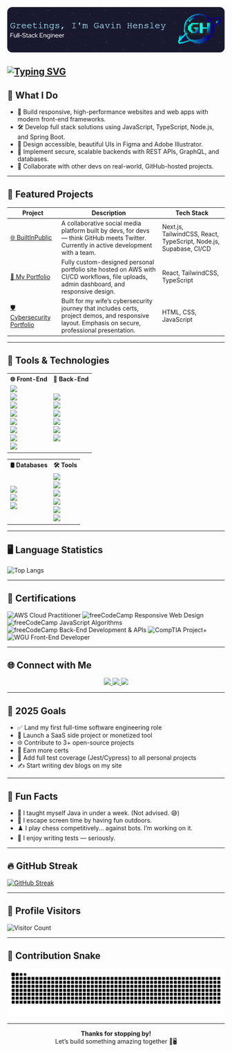 <div align="center">
  <img alt="Header Image" src="./github-header-image.png" />
</div>

[![Typing SVG](https://readme-typing-svg.demolab.com?font=Press+Start+2P&size=16&pause=1000&color=B24CF7&width=435&lines=Full-Stack+Software+Engineer+%F0%9F%96%A5;WGU+SWE+Student+%F0%9F%8E%93;Chess+Player+%E2%99%9F%EF%B8%8F;Web+Designer+%F0%9F%8E%A8;Gamer+%F0%9F%8E%AE;SCCTC+Board+Member+%F0%9F%8F%AB;AWS+Cloud+Practitioner+%E2%98%81%EF%B8%8F;CompTIA+Project%2B+%F0%9F%93%8B)](https://git.io/typing-svg)
---

## 🚀 What I Do

- 🧱 Build responsive, high-performance websites and web apps with modern front-end frameworks.
- 🛠️ Develop full stack solutions using JavaScript, TypeScript, Node.js, and Spring Boot.
- 🎨 Design accessible, beautiful UIs in Figma and Adobe Illustrator.
- 🔐 Implement secure, scalable backends with REST APIs, GraphQL, and databases.
- 🤝 Collaborate with other devs on real-world, GitHub-hosted projects.

---

## 💼 Featured Projects

| Project | Description | Tech Stack |
|--------|-------------|------------|
| [🌐 BuiltInPublic](https://github.com/Christin-paige/BuiltInPublic) | A collaborative social media platform built by devs, for devs — think GitHub meets Twitter. Currently in active development with a team. | Next.js, TailwindCSS, React, TypeScript, Node.js, Supabase, CI/CD 
| [🎨 My Portfolio](https://gavinhensley.dev) | Fully custom-designed personal portfolio site hosted on AWS with CI/CD workflows, file uploads, admin dashboard, and responsive design. | React, TailwindCSS, TypeScript |
| [🛡️ Cybersecurity Portfolio](https://brendahensley.tech) | Built for my wife’s cybersecurity journey that includes certs, project demos, and responsive layout. Emphasis on secure, professional presentation. | HTML, CSS, JavaScript |


---

## 🔧 Tools & Technologies

<table align="center">
  <tr>
    <th>🌐 Front-End</th>
    <th>🔧 Back-End</th>
  </tr>
  <tr>
    <td>
      <img src="https://img.shields.io/badge/HTML5-E34F26?style=flat-square&logo=html5&logoColor=white" height="28" /><br />
      <img src="https://img.shields.io/badge/CSS3-1572B6?style=flat-square&logo=css3&logoColor=white" height="28" /><br />
      <img src="https://img.shields.io/badge/SCSS-C76494?style=flat-square&logo=sass&logoColor=white" height="28" /><br />
      <img src="https://img.shields.io/badge/JavaScript-F7DF1E?style=flat-square&logo=javascript&logoColor=black" height="28" /><br />
      <img src="https://img.shields.io/badge/TypeScript-007ACC?style=flat-square&logo=typescript&logoColor=white" height="28" /><br />
      <img src="https://img.shields.io/badge/React-20232A?style=flat-square&logo=react&logoColor=61DAFB" height="28" /><br />
      <img src="https://img.shields.io/badge/Next.js-000000?style=flat-square&logo=next.js&logoColor=white" height="28" /><br />
      <img src="https://img.shields.io/badge/TailwindCSS-38B2AC?style=flat-square&logo=tailwind-css&logoColor=white" height="28" />
    </td>
    <td>
      <img src="https://img.shields.io/badge/Java-ED8B00?style=flat-square&logo=openjdk&logoColor=white" height="28" /><br />
      <img src="https://img.shields.io/badge/Node.js-339933?style=flat-square&logo=node.js&logoColor=white" height="28" /><br />
      <img src="https://img.shields.io/badge/Express.js-404D59?style=flat-square&logo=express&logoColor=white" height="28" /><br />
      <img src="https://img.shields.io/badge/Spring_Boot-6DB33F?style=flat-square&logo=springboot&logoColor=white" height="28" /><br />
      <img src="https://img.shields.io/badge/REST_API-00f0ff?style=flat-square&logo=api&logoColor=white" height="28" /><br />
      <img src="https://img.shields.io/badge/GraphQL-E10098?style=flat-square&logo=graphql&logoColor=white" height="28" />
    </td>
  </tr>
</table>


<table align="center">
  <tr>
    <th>🛢️ Databases</th>
    <th>🛠️ Tools</th>
  </tr>
  <tr>
    <td>
      <img src="https://img.shields.io/badge/MongoDB-47A248?style=flat-square&logo=mongodb&logoColor=white" height="28" /><br />
      <img src="https://img.shields.io/badge/MySQL-4479A1?style=flat-square&logo=mysql&logoColor=white" height="28" /><br />
      <img src="https://img.shields.io/badge/PostgreSQL-336791?style=flat-square&logo=postgresql&logoColor=white" height="28" />
    </td>
    <td>
      <img src="https://img.shields.io/badge/Git-F05032?style=flat-square&logo=git&logoColor=white" height="28" /><br />
      <img src="https://img.shields.io/badge/GitHub-181717?style=flat-square&logo=github&logoColor=white" height="28" /><br />
      <img src="https://img.shields.io/badge/GitLab-181717?style=flat-square&logo=gitlab&logoColor=white" height="28" /><br />
      <img src="https://img.shields.io/badge/Postman-FF6C37?style=flat-square&logo=postman&logoColor=white" height="28" /><br />
      <img src="https://img.shields.io/badge/Jest-C21325?style=flat-square&logo=jest&logoColor=white" height="28" /><br />
      <img src="https://img.shields.io/badge/CI/CD-00E5FF?style=flat-square&logo=circleci&logoColor=white" height="28" />
    </td>
  </tr>
</table>


---

## 🖥️ Language Statistics
![Top Langs](https://github-readme-stats.vercel.app/api/top-langs/?username=G-Hensley&layout=compact&theme=tokyonight)

---

## 📜 Certifications
<p>
  <img src="https://img.shields.io/badge/AWS%20Cloud%20Practitioner-%23FF9900.svg?style=flat-square&logo=amazonaws&logoColor=white" alt="AWS Cloud Practitioner" height="25">
  <img src="https://img.shields.io/badge/freeCodeCamp%20Responsive%20Web%20Design-%23323330.svg?style=flat-square&logo=freecodecamp&logoColor=green " alt="freeCodeCamp Responsive Web Design" height="25">
  <img src="https://img.shields.io/badge/freeCodeCamp%20JavaScript%20Algorithms%20and%20Data%20Structures-%23323330.svg?style=flat-square&logo=freecodecamp&logoColor=green" alt="freeCodeCamp JavaScript Algorithms" height="25">
  <img src="https://img.shields.io/badge/freeCodeCamp%20Back%20End%20Development%20and%20APIs-%23323330.svg?style=flat-square&logo=freecodecamp&logoColor=green" alt="freeCodeCamp Back-End Development & APIs" height="25">
  <img src="https://img.shields.io/badge/Project+-%23EE352b.svg?style=flat-square&logo=comptia&logoColor=white" alt="CompTIA Project+" height="25">
  <img src="https://img.shields.io/badge/WGU%20Front%20End%20Developer-%2300204b.svg?style=flat-square&logo=wgu&logoColor=white" alt="WGU Front-End Developer" height="25">
</p>

---

## 🌐 Connect with Me

<p align="center">
  <a href="https://www.linkedin.com/in/g-hensley" target="_blank">
    <img src="https://img.shields.io/badge/LinkedIn-0A66C2?style=for-the-badge&logo=linkedin&logoColor=white" height="30"/>
  </a>
  <a href="https://gavinhensley.dev" target="_blank">
    <img src="https://img.shields.io/badge/Portfolio-121212?style=for-the-badge&logo=react&logoColor=61DAFB" height="30"/>
  </a>
  <a href="mailto:gavinhensley@protonmail.com">
    <img src="https://img.shields.io/badge/Email-6d4aff?style=for-the-badge&logo=protonmail&logoColor=white" height="30"/>
  </a>
</p>

---

## 🎯 2025 Goals

- ✅ Land my first full-time software engineering role
- 🔨 Launch a SaaS side project or monetized tool
- 🌐 Contribute to 3+ open-source projects
- 📜 Earn more certs
- 🧪 Add full test coverage (Jest/Cypress) to all personal projects
- ✍️ Start writing dev blogs on my site

---

## 🎉 Fun Facts

- 🧠 I taught myself Java in under a week. (Not advised. 😅)
- 🌲 I escape screen time by having fun outdoors.
- ♟️ I play chess competitively... against bots. I’m working on it.
- 🧪 I enjoy writing tests — seriously.


---

## 🔥 GitHub Streak
[![GitHub Streak](https://streak-stats.demolab.com/?user=G-Hensley&theme=tokyonight)](https://git.io/streak-stats)

---

## 👀 Profile Visitors
![Visitor Count](https://profile-counter.glitch.me/G-Hensley/count.svg)

---

## 🐍 Contribution Snake

<picture>
  <source media="(prefers-color-scheme: dark)" srcset="https://raw.githubusercontent.com/G-Hensley/G-Hensley/output/github-snake-dark.svg" />
  <source media="(prefers-color-scheme: light)" srcset="https://raw.githubusercontent.com/G-Hensley/G-Hensley/output/github-snake.svg" />
  <img alt="github-snake" src="https://raw.githubusercontent.com/G-Hensley/G-Hensley/output/github-snake.svg" />
</picture>

---

<p align="center">
  <b>Thanks for stopping by!</b>  
  <br/>Let’s build something amazing together 🚀🖥
</p>

